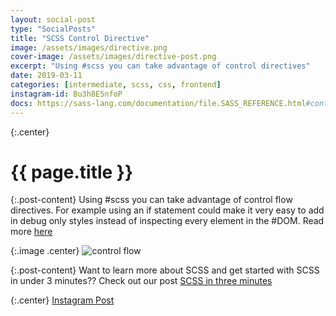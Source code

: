 ```yaml
---
layout: social-post
type: "SocialPosts"
title: "SCSS Control Directive"
image: /assets/images/directive.png
cover-image: /assets/images/directive-post.png
excerpt: "Using #scss you can take advantage of control directives"
date: 2019-03-11
categories: [intermediate, scss, css, frontend]
instagram-id: Bu3h8E5nfoP
docs: https://sass-lang.com/documentation/file.SASS_REFERENCE.html#control_directives__expressions
---
```

{:.center}
# {{ page.title }}


{:.post-content}
Using #scss you can take advantage of control flow directives. For example 
using an if statement could make it very easy to add in debug only styles 
instead of inspecting every element in the #DOM.
Read more <a href="{{page.docs}}" target="_blank">here</a>

{:.image .center}
![control flow]({{page.image}})

{:.post-content}
Want to learn more about SCSS and get started with SCSS in under 3 minutes??
Check out our post [SCSS in three minutes](blog/scss-in-three-minutes/)


{:.center}
<a class="insta-link" href="https://www.instagram.com/p/{{page.instagram-id}}" target="_blank">Instagram Post</a>
